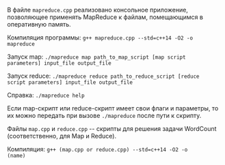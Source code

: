 В файле <code>mapreduce.cpp</code> реализовано консольное приложение, позволяющее применять MapReduce к файлам, помещающимся в оперативную память.


Компиляция программы: <code>g++ mapreduce.cpp --std=c++14 -O2 -o mapreduce</code>

Запуск map:    <code>./mapreduce map path_to_map_script [map script parameters] input_file output_file</code>

Запуск reduce: <code>./mapreduce reduce path_to_reduce_script [reduce script parameters] input_file output_file</code>

Справка:       <code>./mapreduce help</code>


Если map-скрипт или reduce-скрипт имеет свои флаги и параметры, то их можно передать при вызове <code>./mapreduce</code> после пути к скрипту.


Файлы <code>map.cpp</code> и <code>reduce.cpp</code> -- скрипты для решения задачи WordCount (соответственно, для Map и Reduce).

Компиляция: <code>g++ (map.cpp or reduce.cpp) --std=c++14 -O2 -o (name)</code>

